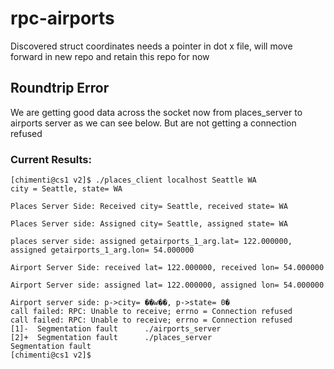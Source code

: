 # rpc-airports

Discovered struct coordinates needs a pointer in dot x file, will move forward in new repo and retain this repo for now

## Roundtrip Error

We are getting good data across the socket now from places_server to airports server as we can see below. But are not getting a connection refused

### Current Results:

```
[chimenti@cs1 v2]$ ./places_client localhost Seattle WA
city = Seattle, state= WA

Places Server Side: Received city= Seattle, received state= WA

Places Server side: Assigned city= Seattle, assigned state= WA

places server side: assigned getairports_1_arg.lat= 122.000000, assigned getairports_1_arg.lon= 54.000000

Airport Server Side: received lat= 122.000000, received lon= 54.000000

Airport Server side: assigned lat= 122.000000, assigned lon= 54.000000

Airport server side: p->city= ��w��, p->state= 0�
call failed: RPC: Unable to receive; errno = Connection refused
call failed: RPC: Unable to receive; errno = Connection refused
[1]-  Segmentation fault      ./airports_server
[2]+  Segmentation fault      ./places_server
Segmentation fault
[chimenti@cs1 v2]$ 
```

